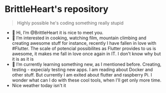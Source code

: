 # BrittleHeart's repository
> Highly possible he's coding something really stupid

- 👋 Hi, I’m @BrittleHeart it is nice to meet you. 
- 👀 I’m interested in cooking, watching film, mountain climbing and creating awesome stuff for instance, recently I have fallen in love with #Flutter. 
The scale of potencial possibilites as Flutter provides to us is awesome, it makes me fall in love once again in IT. I don't know why but it is as it is
- 🌱 I’m currently learning something new, as I mentioned before. Creating, testing - expecialy testing new apps. I am reading about Docker and other stuff. But currently I am exited about flutter and raspberry Pi. I wonder what can I do with these cool tools, when I'll get only more time.
- Nice weather today isn't it

<!---
BrittleHeart/BrittleHeart is a ✨ special ✨ repository because its `README.md` (this file) appears on your GitHub profile.
You can click the Preview link to take a look at your changes.
--->
